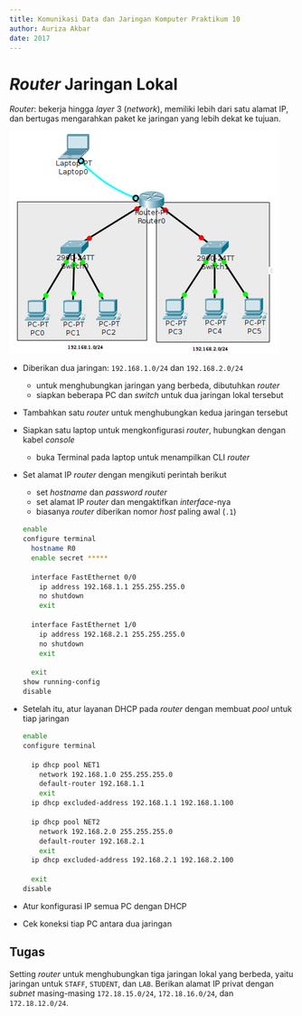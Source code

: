 ```yaml
---
title: Komunikasi Data dan Jaringan Komputer Praktikum 10
author: Auriza Akbar
date: 2017
---
```


# *Router* Jaringan Lokal

*Router*: bekerja hingga *layer* 3 (*network*), memiliki lebih dari satu alamat IP, dan bertugas mengarahkan paket ke jaringan yang lebih dekat ke tujuan.

![*Router* LAN](etc/10/router.png)

- Diberikan dua jaringan: `192.168.1.0/24` dan `192.168.2.0/24`
    - untuk menghubungkan jaringan yang berbeda, dibutuhkan *router*
    - siapkan beberapa PC dan *switch* untuk dua jaringan lokal tersebut
- Tambahkan satu *router* untuk menghubungkan kedua jaringan tersebut
- Siapkan satu laptop untuk mengkonfigurasi *router*, hubungkan dengan kabel *console*
    - buka Terminal pada laptop untuk menampilkan CLI *router*
- Set alamat IP *router* dengan mengikuti perintah berikut
    - set *hostname* dan *password* *router*
    - set alamat IP *router* dan mengaktifkan *interface*-nya
    - biasanya *router* diberikan nomor *host* paling awal (`.1`)

    ~~~bash
    enable
    configure terminal
      hostname R0
      enable secret *****

      interface FastEthernet 0/0
        ip address 192.168.1.1 255.255.255.0
        no shutdown
        exit

      interface FastEthernet 1/0
        ip address 192.168.2.1 255.255.255.0
        no shutdown
        exit

      exit
    show running-config
    disable
    ~~~

- Setelah itu, atur layanan DHCP pada *router* dengan membuat *pool* untuk tiap jaringan

    ~~~bash
    enable
    configure terminal

      ip dhcp pool NET1
        network 192.168.1.0 255.255.255.0
        default-router 192.168.1.1
        exit
      ip dhcp excluded-address 192.168.1.1 192.168.1.100

      ip dhcp pool NET2
        network 192.168.2.0 255.255.255.0
        default-router 192.168.2.1
        exit
      ip dhcp excluded-address 192.168.2.1 192.168.2.100

      exit
    disable
    ~~~

- Atur konfigurasi IP semua PC dengan DHCP
- Cek koneksi tiap PC antara dua jaringan

## Tugas

Setting *router* untuk menghubungkan tiga jaringan lokal yang berbeda, yaitu
jaringan untuk `STAFF`, `STUDENT`, dan `LAB`. Berikan alamat IP privat dengan
*subnet* masing-masing `172.18.15.0/24`, `172.18.16.0/24`, dan `172.18.12.0/24`.

